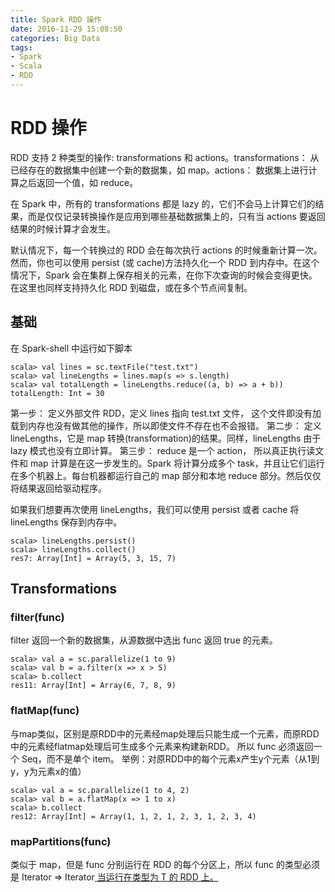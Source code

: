 ```yaml
---
title: Spark RDD 操作
date: 2016-11-29 15:08:50
categories: Big Data
tags:
- Spark
- Scala
- RDD
---
```


# RDD 操作

RDD 支持 2 种类型的操作: transformations 和 actions。transformations： 从已经存在的数据集中创建一个新的数据集，如 map。actions： 数据集上进行计算之后返回一个值，如 reduce。

在 Spark 中，所有的 transformations 都是 lazy 的，它们不会马上计算它们的结果，而是仅仅记录转换操作是应用到哪些基础数据集上的，只有当 actions 要返回结果的时候计算才会发生。

默认情况下，每一个转换过的 RDD 会在每次执行 actions 的时候重新计算一次。然而，你也可以使用 persist (或 cache)方法持久化一个 RDD 到内存中。在这个情况下，Spark 会在集群上保存相关的元素，在你下次查询的时候会变得更快。在这里也同样支持持久化 RDD 到磁盘，或在多个节点间复制。
<!-- more -->

## 基础

在 Spark-shell 中运行如下脚本

```shell
scala> val lines = sc.textFile("test.txt")
scala> val lineLengths = lines.map(s => s.length)
scala> val totalLength = lineLengths.reduce((a, b) => a + b))
totalLength: Int = 30
```

第一步： 定义外部文件 RDD，定义 lines 指向 test.txt 文件， 这个文件即没有加载到内存也没有做其他的操作，所以即使文件不存在也不会报错。
第二步： 定义 lineLengths，它是 map 转换(transformation)的结果。同样，lineLengths 由于 lazy 模式也没有立即计算。
第三步： reduce 是一个 action， 所以真正执行读文件和 map 计算是在这一步发生的。Spark 将计算分成多个 task，并且让它们运行在多个机器上。每台机器都运行自己的 map 部分和本地 reduce 部分。然后仅仅将结果返回给驱动程序。

如果我们想要再次使用 lineLengths，我们可以使用 persist 或者 cache 将 lineLengths 保存到内存中。

```shell
scala> lineLengths.persist()
scala> lineLengths.collect()
res7: Array[Int] = Array(5, 3, 15, 7)
```

## Transformations

### filter(func)

filter 返回一个新的数据集，从源数据中选出 func 返回 true 的元素。

```shell
scala> val a = sc.parallelize(1 to 9)
scala> val b = a.filter(x => x > 5)
scala> b.collect
res11: Array[Int] = Array(6, 7, 8, 9)
```

### flatMap(func)

与map类似，区别是原RDD中的元素经map处理后只能生成一个元素，而原RDD中的元素经flatmap处理后可生成多个元素来构建新RDD。 所以 func 必须返回一个 Seq，而不是单个 item。
举例：对原RDD中的每个元素x产生y个元素（从1到y，y为元素x的值）

```shell
scala> val a = sc.parallelize(1 to 4, 2)
scala> val b = a.flatMap(x => 1 to x)
scala> b.collect
res12: Array[Int] = Array(1, 1, 2, 1, 2, 3, 1, 2, 3, 4)
```
### mapPartitions(func)

类似于 map，但是 func 分别运行在 RDD 的每个分区上，所以 func 的类型必须是 Iterator<T> => Iterator<U> 当运行在类型为 T 的 RDD 上。
